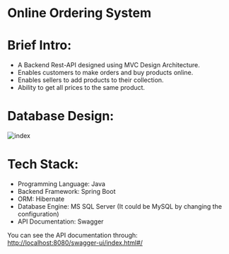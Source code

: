# Online Ordering System

# Brief Intro:

- A Backend Rest-API designed using MVC Design Architecture.
- Enables customers to make orders and buy products online.
- Enables sellers to add products to their collection.
- Ability to get all prices to the same product.

# Database Design:
![index](https://user-images.githubusercontent.com/58389695/183915634-15e2b0ea-a441-4309-88e6-e49ba31c869e.jpg)

# Tech Stack:

- Programming Language: Java
- Backend Framework: Spring Boot
- ORM: Hibernate
- Database Engine: MS SQL Server (It could be MySQL by changing the configuration)
- API Documentation: Swagger

You can see the API documentation through: [http://localhost:8080/swagger-ui/index.html#/](http://localhost:8080/swagger-ui/index.html#/)

